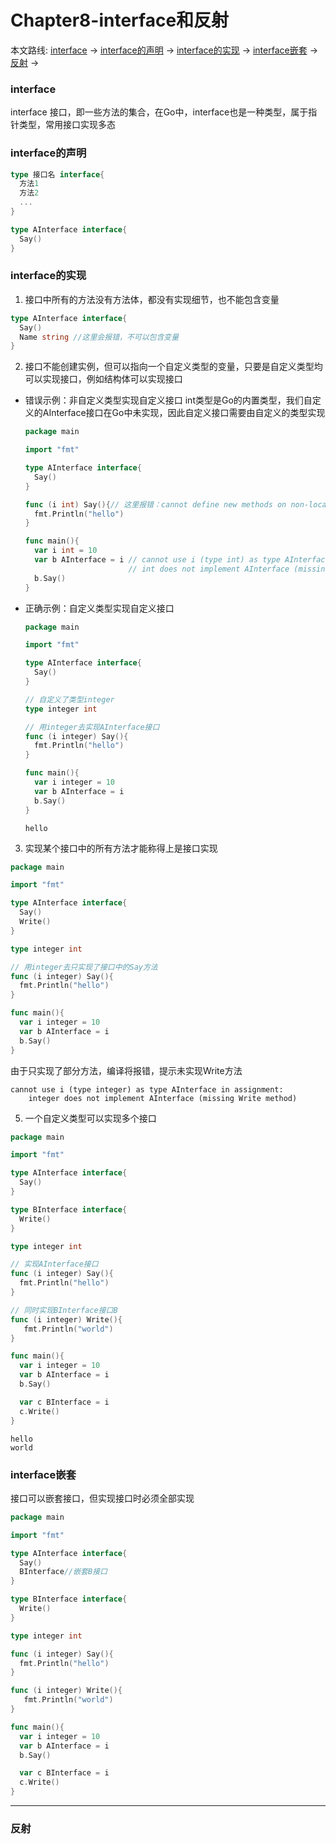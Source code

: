 # Chapter8-interface和反射
本文路线: [interface](#interface) -> [interface的声明](#interface的声明) -> [interface的实现](#interface的实现) -> [interface嵌套](#interface嵌套) -> [反射](#反射) ->

### interface
interface 接口，即一些方法的集合，在Go中，interface也是一种类型，属于指针类型，常用接口实现多态

### interface的声明
```Go
type 接口名 interface{
  方法1
  方法2
  ...
}
```

```Go
type AInterface interface{
  Say()
}
```

### interface的实现
1. 接口中所有的方法没有方法体，都没有实现细节，也不能包含变量
```Go
type AInterface interface{
  Say()
  Name string //这里会报错，不可以包含变量
}
```

2. 接口不能创建实例，但可以指向一个自定义类型的变量，只要是自定义类型均可以实现接口，例如结构体可以实现接口
- 错误示例：非自定义类型实现自定义接口
int类型是Go的内置类型，我们自定义的AInterface接口在Go中未实现，因此自定义接口需要由自定义的类型实现
  ```Go
  package main

  import "fmt"

  type AInterface interface{
    Say()
  }

  func (i int) Say(){// 这里报错：cannot define new methods on non-local type int
    fmt.Println("hello")
  }

  func main(){
    var i int = 10
    var b AInterface = i // cannot use i (type int) as type AInterface in assignment:
  	                     // int does not implement AInterface (missing Say method)
    b.Say()
  }
  ```

- 正确示例：自定义类型实现自定义接口

  ```Go
  package main

  import "fmt"

  type AInterface interface{
    Say()
  }

  // 自定义了类型integer
  type integer int

  // 用integer去实现AInterface接口
  func (i integer) Say(){
    fmt.Println("hello")
  }

  func main(){
    var i integer = 10
    var b AInterface = i
    b.Say()
  }
  ```
  ```
  hello
  ```

3. 实现某个接口中的所有方法才能称得上是接口实现
```Go
package main

import "fmt"

type AInterface interface{
  Say()
  Write()
}

type integer int

// 用integer去只实现了接口中的Say方法
func (i integer) Say(){
  fmt.Println("hello")
}

func main(){
  var i integer = 10
  var b AInterface = i
  b.Say()
}
```

由于只实现了部分方法，编译将报错，提示未实现Write方法
```shell
cannot use i (type integer) as type AInterface in assignment:
	integer does not implement AInterface (missing Write method)
```

5. 一个自定义类型可以实现多个接口
```Go
package main

import "fmt"

type AInterface interface{
  Say()
}

type BInterface interface{
  Write()
}

type integer int

// 实现AInterface接口
func (i integer) Say(){
  fmt.Println("hello")
}

// 同时实现BInterface接口B
func (i integer) Write(){
   fmt.Println("world")
}

func main(){
  var i integer = 10
  var b AInterface = i
  b.Say()

  var c BInterface = i
  c.Write()
}
```

```shell
hello
world
```

### interface嵌套
接口可以嵌套接口，但实现接口时必须全部实现

```Go
package main

import "fmt"

type AInterface interface{
  Say()
  BInterface//嵌套B接口
}

type BInterface interface{
  Write()
}

type integer int

func (i integer) Say(){
  fmt.Println("hello")
}

func (i integer) Write(){
   fmt.Println("world")
}

func main(){
  var i integer = 10
  var b AInterface = i
  b.Say()

  var c BInterface = i
  c.Write()
}
```

---
### 反射
